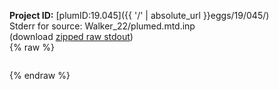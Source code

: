 **Project ID:** [plumID:19.045]({{ '/' | absolute_url }}eggs/19/045/)  
Stderr for source:  Walker_22/plumed.mtd.inp   
(download [zipped raw stdout](plumed.mtd.inp.plumed.stdout.txt.zip))  
{% raw %}
<pre>
</pre>
{% endraw %}

